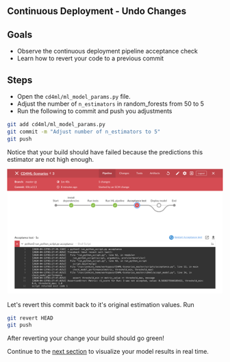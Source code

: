## Continuous Deployment - Undo Changes

## Goals

* Observe the continuous deployment pipeline acceptance check
* Learn how to revert your code to a previous commit

## Steps

* Open the `cd4ml/ml_model_params.py` file.
* Adjust the number of `n_estimators` in random_forests from 50 to 5
* Run the following to commit and push you adjustments
```bash
git add cd4ml/ml_model_params.py
git commit -m "Adjust number of n_estimators to 5"
git push
``` 
Notice that your build should have failed because the predictions this estimator are not high enough. 

![BuildFailedCD](./images/BuildFailedCD.png)

Let's revert this commit back to it's original estimation values. Run 
```bash
git revert HEAD
git push
```

After reverting your change your build should go green!

Continue to the [next section](6-KibanaLogVisualization.md) to visualize your model results in real time. 